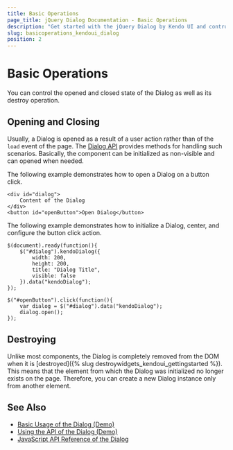 ```yaml
---
title: Basic Operations
page_title: jQuery Dialog Documentation - Basic Operations
description: "Get started with the jQuery Dialog by Kendo UI and control its opened, closed, and destroyed state."
slug: basicoperations_kendoui_dialog
position: 2
---
```


# Basic Operations

You can control the opened and closed state of the Dialog as well as its destroy operation.  

## Opening and Closing

Usually, a Dialog is opened as a result of a user action rather than of the `load` event of the page. The [Dialog API](/api/javascript/ui/dialog) provides methods for handling such scenarios. Basically, the component can be initialized as non-visible and can opened when needed.

The following example demonstrates how to open a Dialog on a button click.

    <div id="dialog">
        Content of the Dialog
    </div>
    <button id="openButton">Open Dialog</button>

The following example demonstrates how to initialize a Dialog, center, and configure the button click action.

    $(document).ready(function(){
        $("#dialog").kendoDialog({
            width: 200,
            height: 200,
            title: "Dialog Title",
            visible: false
        }).data("kendoDialog");
    });

    $("#openButton").click(function(){
        var dialog = $("#dialog").data("kendoDialog");
        dialog.open();
    });

## Destroying

Unlike most components, the Dialog is completely removed from the DOM when it is [destroyed]({% slug destroywidgets_kendoui_gettingstarted %}). This means that the element from which the Dialog was initialized no longer exists on the page. Therefore, you can create a new Dialog instance only from another element.

## See Also

* [Basic Usage of the Dialog (Demo)](https://demos.telerik.com/kendo-ui/dialog/index)
* [Using the API of the Dialog (Demo)](https://demos.telerik.com/kendo-ui/dialog/api)
* [JavaScript API Reference of the Dialog](/api/javascript/ui/dialog)
